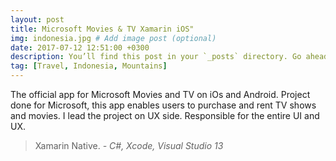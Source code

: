 ```yaml
---
layout: post
title: Microsoft Movies & TV Xamarin iOS"
img: indonesia.jpg # Add image post (optional)
date: 2017-07-12 12:51:00 +0300
description: You’ll find this post in your `_posts` directory. Go ahead and edit it and re-build the site to see your changes. # Add post description (optional)
tag: [Travel, Indonesia, Mountains]
---
```

The official app for Microsoft Movies and TV on iOs and Android. Project done for Microsoft, this app enables users to purchase and rent TV shows and movies. I lead the project on UX side. Responsible for the entire UI and UX.


> Xamarin Native. <cite>- C#, Xcode, Visual Studio 13</cite>

